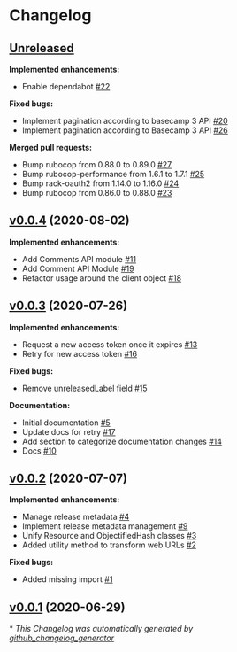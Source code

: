 # Changelog

## [Unreleased](https://github.com/renehernandez/camp3/tree/HEAD)

**Implemented enhancements:**

- Enable dependabot [\#22](https://github.com/renehernandez/camp3/pull/22)

**Fixed bugs:**

- Implement pagination according to basecamp 3 API [\#20](https://github.com/renehernandez/camp3/issues/20)
- Implement pagination according to Basecamp 3 API [\#26](https://github.com/renehernandez/camp3/pull/26)

**Merged pull requests:**

- Bump rubocop from 0.88.0 to 0.89.0 [\#27](https://github.com/renehernandez/camp3/pull/27)
- Bump rubocop-performance from 1.6.1 to 1.7.1 [\#25](https://github.com/renehernandez/camp3/pull/25)
- Bump rack-oauth2 from 1.14.0 to 1.16.0 [\#24](https://github.com/renehernandez/camp3/pull/24)
- Bump rubocop from 0.86.0 to 0.88.0 [\#23](https://github.com/renehernandez/camp3/pull/23)

## [v0.0.4](https://github.com/renehernandez/camp3/tree/v0.0.4) (2020-08-02)

**Implemented enhancements:**

- Add Comments API module [\#11](https://github.com/renehernandez/camp3/issues/11)
- Add Comment API Module [\#19](https://github.com/renehernandez/camp3/pull/19)
- Refactor usage around the client object [\#18](https://github.com/renehernandez/camp3/pull/18)

## [v0.0.3](https://github.com/renehernandez/camp3/tree/v0.0.3) (2020-07-26)

**Implemented enhancements:**

- Request a new access token once it expires [\#13](https://github.com/renehernandez/camp3/issues/13)
- Retry for new access token [\#16](https://github.com/renehernandez/camp3/pull/16)

**Fixed bugs:**

- Remove unreleasedLabel field [\#15](https://github.com/renehernandez/camp3/pull/15)

**Documentation:**

- Initial documentation [\#5](https://github.com/renehernandez/camp3/issues/5)
- Update docs for retry [\#17](https://github.com/renehernandez/camp3/pull/17)
- Add section to categorize documentation changes [\#14](https://github.com/renehernandez/camp3/pull/14)
- Docs [\#10](https://github.com/renehernandez/camp3/pull/10)

## [v0.0.2](https://github.com/renehernandez/camp3/tree/v0.0.2) (2020-07-07)

**Implemented enhancements:**

- Manage release metadata [\#4](https://github.com/renehernandez/camp3/issues/4)
- Implement release metadata management [\#9](https://github.com/renehernandez/camp3/pull/9)
- Unify Resource and ObjectifiedHash classes [\#3](https://github.com/renehernandez/camp3/pull/3)
- Added utility method to transform web URLs [\#2](https://github.com/renehernandez/camp3/pull/2)

**Fixed bugs:**

- Added missing import [\#1](https://github.com/renehernandez/camp3/pull/1)

## [v0.0.1](https://github.com/renehernandez/camp3/tree/v0.0.1) (2020-06-29)



\* *This Changelog was automatically generated by [github_changelog_generator](https://github.com/github-changelog-generator/github-changelog-generator)*

